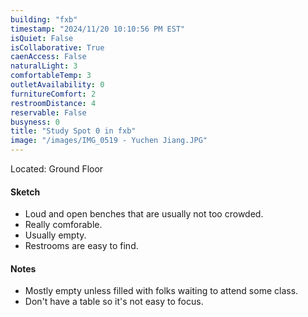 ```yaml
---
building: "fxb"
timestamp: "2024/11/20 10:10:56 PM EST"
isQuiet: False
isCollaborative: True
caenAccess: False
naturalLight: 3
comfortableTemp: 3
outletAvailability: 0
furnitureComfort: 2
restroomDistance: 4
reservable: False
busyness: 0
title: "Study Spot 0 in fxb"
image: "/images/IMG_0519 - Yuchen Jiang.JPG"
---
```


Located: Ground Floor

#### Sketch
- Loud and open benches that are usually not too crowded.
- Really comforable.
- Usually empty.
- Restrooms are easy to find.


#### Notes
- Mostly empty unless filled with folks waiting to attend some class.
- Don't have a table so it's not easy to focus.

